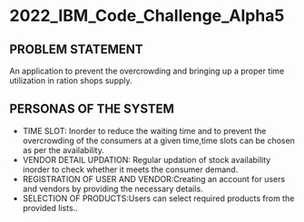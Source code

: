 # 2022_IBM_Code_Challenge_Alpha5
<h2>PROBLEM STATEMENT</h2>
An application to prevent the overcrowding and bringing up a proper time utilization in ration shops supply.
<h2>PERSONAS OF THE SYSTEM</h2>
<ul>
 
<li>TIME SLOT: Inorder to reduce the waiting time and to prevent the overcrowding of the consumers at a given time,time slots can be chosen as per the availability.</li>
<li>VENDOR DETAIL UPDATION: Regular updation of stock availability inorder to check whether it meets the consumer demand.</li>
 <li>REGISTRATION OF USER AND VENDOR:Creating an account for users and vendors by providing the necessary details.</li>
  <li>SELECTION OF PRODUCTS:Users can select required products from the provided lists..</li>
  </ul>
